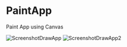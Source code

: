 # PaintApp
Paint App using Canvas


![ScreenshotDrawApp](https://github.com/AhmedGamalRamadan/PaintApp/assets/144063315/ff6f07ec-f471-4468-a5d0-913ed6958265)
![ScreenshotDrawApp2](https://github.com/AhmedGamalRamadan/PaintApp/assets/144063315/2af66e41-4d46-46d6-9fe0-4d2a5e9ef071)

